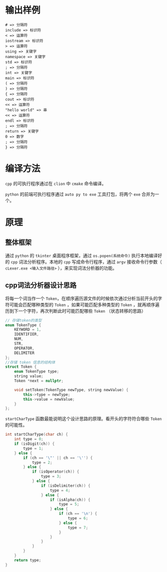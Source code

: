 # 输出样例

```
# => 分隔符
include => 标识符
< => 运算符
iostream => 标识符
> => 运算符
using => 关键字
namespace => 关键字
std => 标识符
; => 分隔符
int => 关键字
main => 标识符
( => 分隔符
) => 分隔符
{ => 分隔符
cout => 标识符
<< => 运算符
"hello world" => 串
<< => 运算符
endl => 标识符
; => 分隔符
return => 关键字
0 => 数字
; => 分隔符
} => 分隔符
```

# 编译方法

`cpp` 的可执行程序通过在 `clion` 中 `cmake` 命令编译。

`python` 的前端可执行程序通过 `auto py to exe` 工具打包，将两个 `exe` 合并为一个。


# 原理
## 整体框架

通过 `python` 的 `tkinter` 桌面程序框架，通过 `os.popen(系统命令)` 执行本地编译好的 `cpp` 词法分析程序。本地的 `cpp` 写成命令行程序，通过 `argv` 接收命令行参数（ `cLexer.exe <输入文件路径>` ），来实现词法分析器的功能。


## cpp词法分析器设计思路

将每一个词当作一个 `Token`，在顺序遍历源文件的时候依次通过分析当前开头的字符可能会匹配哪种类型的 `Token` ，如果可能匹配多种类型的 `Token` ，就再顺序遍历到下一个字符，再次判断此时可能匹配哪些 `Token` （状态转移的思路）

```cpp
// 存储token的类型
enum TokenType {
    KEYWORD = 1,
    IDENTIFIER,
    NUM,
    STR,
    OPERATOR,
    DELIMITER
};
//存储 token 信息的结构体
struct Token {
    enum TokenType type;
    string value;
    Token *next = nullptr;

    void setToken(TokenType newType, string newValue) {
        this->type = newType;
        this->value = newValue;
    }
};
```

`startCharType` 函数最能说明这个设计思路的原理。看开头的字符符合哪些 `Token` 的可能性。

```cpp
int startCharType(char ch) {
    int type = 0;
    if (isDigit(ch)) {
        type = 1;
    } else {
        if (ch == '\"' || ch == '\'') {
            type = 2;
        } else {
            if (isOperator(ch)) {
                type = 3;
            } else {
                if (isDelimiter(ch)) {
                    type = 4;
                } else {
                    if (isAlpha(ch)) {
                        type = 5;
                    } else {
                        if (ch == '\n') {
                            type = 6;
                        } else {
                            type = 7;
                        }
                    }
                }
            }
        }
    }
    return type;
}
```

